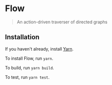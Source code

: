 # Flow

> An action-driven traverser of directed graphs

## Installation

If you haven't already, install [Yarn](https://yarnpkg.com/en/docs/install).

To install Flow, run `yarn`.

To build, run `yarn build`.

To test, run `yarn test`.
